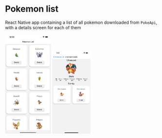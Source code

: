 # Pokemon list

React Native app containing a list of all pokemon downloaded from `PokeApi`, with a details screen for each of them

<img src="readme_imgs/1.png" alt="1" style="width:30%;" />

<img src="readme_imgs/2.png" alt="2" style="width:25%;" />